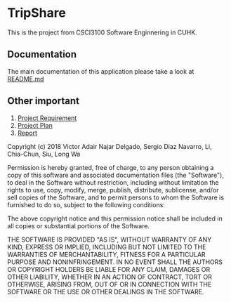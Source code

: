 # TripShare
This is the project from CSCI3100 Software Enginnering in CUHK.
## Documentation
The main documentation of this application please take a look at [README.md](./iTravel/README.md)
## Other important 
1. [Project Requirement](./Project-requirement-spec.md)
2. [Project Plan](./Project-plan.md)
3. [Report](./report.pdf)

Copyright (c) 2018 Victor Adair Najar Delgado, Sergio Diaz Navarro, Li, Chia-Chun, Siu, Long Wa

Permission is hereby granted, free of charge, to any person obtaining a copy
of this software and associated documentation files (the "Software"), to deal
in the Software without restriction, including without limitation the rights
to use, copy, modify, merge, publish, distribute, sublicense, and/or sell
copies of the Software, and to permit persons to whom the Software is
furnished to do so, subject to the following conditions:

The above copyright notice and this permission notice shall be included in all
copies or substantial portions of the Software.

THE SOFTWARE IS PROVIDED "AS IS", WITHOUT WARRANTY OF ANY KIND, EXPRESS OR
IMPLIED, INCLUDING BUT NOT LIMITED TO THE WARRANTIES OF MERCHANTABILITY,
FITNESS FOR A PARTICULAR PURPOSE AND NONINFRINGEMENT. IN NO EVENT SHALL THE
AUTHORS OR COPYRIGHT HOLDERS BE LIABLE FOR ANY CLAIM, DAMAGES OR OTHER
LIABILITY, WHETHER IN AN ACTION OF CONTRACT, TORT OR OTHERWISE, ARISING FROM,
OUT OF OR IN CONNECTION WITH THE SOFTWARE OR THE USE OR OTHER DEALINGS IN THE
SOFTWARE.
